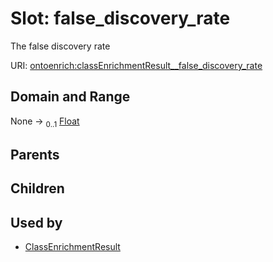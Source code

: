 
# Slot: false_discovery_rate


The false discovery rate

URI: [ontoenrich:classEnrichmentResult__false_discovery_rate](https://w3id.org/oak/class-enrichment/classEnrichmentResult__false_discovery_rate)


## Domain and Range

None &#8594;  <sub>0..1</sub> [Float](types/Float.md)

## Parents


## Children


## Used by

 * [ClassEnrichmentResult](ClassEnrichmentResult.md)
